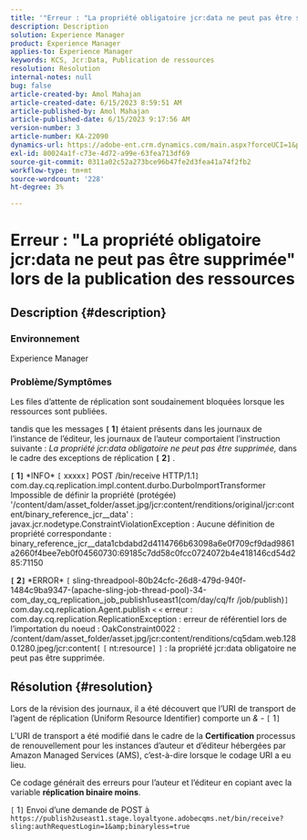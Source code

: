 ```yaml
---
title: '"Erreur : "La propriété obligatoire jcr:data ne peut pas être supprimée" lors de la publication des ressources"'
description: Description
solution: Experience Manager
product: Experience Manager
applies-to: Experience Manager
keywords: KCS, Jcr:Data, Publication de ressources
resolution: Resolution
internal-notes: null
bug: false
article-created-by: Amol Mahajan
article-created-date: 6/15/2023 8:59:51 AM
article-published-by: Amol Mahajan
article-published-date: 6/15/2023 9:17:56 AM
version-number: 3
article-number: KA-22090
dynamics-url: https://adobe-ent.crm.dynamics.com/main.aspx?forceUCI=1&pagetype=entityrecord&etn=knowledgearticle&id=46c889f6-5a0b-ee11-8f6e-6045bd0065f9
exl-id: 80024a1f-c73e-4d72-a99e-63fea713df69
source-git-commit: 0311a02c52a273bce96b47fe2d3fea41a74f2fb2
workflow-type: tm+mt
source-wordcount: '228'
ht-degree: 3%

---
```


# Erreur : &quot;La propriété obligatoire jcr:data ne peut pas être supprimée&quot; lors de la publication des ressources

## Description {#description}


### <b>Environnement</b>

Experience Manager



### <b>Problème/Symptômes</b>

Les files d’attente de réplication sont soudainement bloquées lorsque les ressources sont publiées.

tandis que les messages <b>`[` 1`]` </b> étaient présents dans les journaux de l’instance de l’éditeur, les journaux de l’auteur comportaient l’instruction suivante : *La propriété jcr:data obligatoire ne peut pas être supprimée,* dans le cadre des exceptions de réplication <b>`[` 2`]` </b>.


<b>`[` 1`]` </b> \*INFO\* `[` xxxxx`]`  POST /bin/receive HTTP/1.1`]`  com.day.cq.replication.impl.content.durbo.DurboImportTransformer Impossible de définir la propriété (protégée) &#39;/content/dam/asset_folder/asset.jpg/jcr:content/renditions/original/jcr:content/binary_reference_jcr__data&#39; : javax.jcr.nodetype.ConstraintViolationException : Aucune définition de propriété correspondante : binary_reference_jcr__data1cbdabd2d4114766b63098a6e0f709cf9dad9861a2660f4bee7eb0f04560730:69185c7dd58c0fcc0724072b4e418146cd54d285:71150<br>

<b>`[` 2`]` </b> \*ERROR\* `[` sling-threadpool-80b24cfc-26d8-479d-940f-1484c9ba9347-(apache-sling-job-thread-pool)-34-com_day_cq_replication_job_publish1useast1(com/day/cq/fr /job/publish)`]`  com.day.cq.replication.Agent.publish `<` `<`  erreur : com.day.cq.replication.ReplicationException : erreur de référentiel lors de l’importation du noeud : OakConstraint0022 : /content/dam/asset_folder/asset.jpg/jcr:content/renditions/cq5dam.web.1280.1280.jpeg/jcr:content`[` `[` nt:resource`]` `]` : la propriété jcr:data obligatoire ne peut pas être supprimée.<br>

## Résolution {#resolution}


Lors de la révision des journaux, il a été découvert que l’URI de transport de l’agent de réplication (Uniform Resource Identifier) comporte un *&amp;* - `[` 1`]`

L’URI de transport a été modifié dans le cadre de la <b>Certification</b> processus de renouvellement pour les instances d’auteur et d’éditeur hébergées par Amazon Managed Services (AMS), c’est-à-dire lorsque le codage URI a eu lieu.

Ce codage générait des erreurs pour l’auteur et l’éditeur en copiant avec la variable <b>réplication binaire moins</b>.



`[` 1`]`  Envoi d’une demande de POST à `https://publish2useast1.stage.loyaltyone.adobecqms.net/bin/receive?sling:authRequestLogin=1&amp;binaryless=true`
